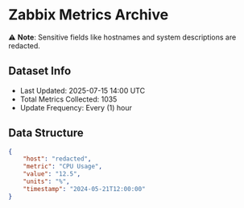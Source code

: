 # Zabbix Metrics Archive

⚠️ **Note**: Sensitive fields like hostnames and system descriptions are redacted.

## Dataset Info
- Last Updated: 2025-07-15 14:00 UTC
- Total Metrics Collected: 1035
- Update Frequency: Every (1) hour

## Data Structure
```json
{
    "host": "redacted",
    "metric": "CPU Usage",
    "value": "12.5",
    "units": "%",
    "timestamp": "2024-05-21T12:00:00"
}
```
